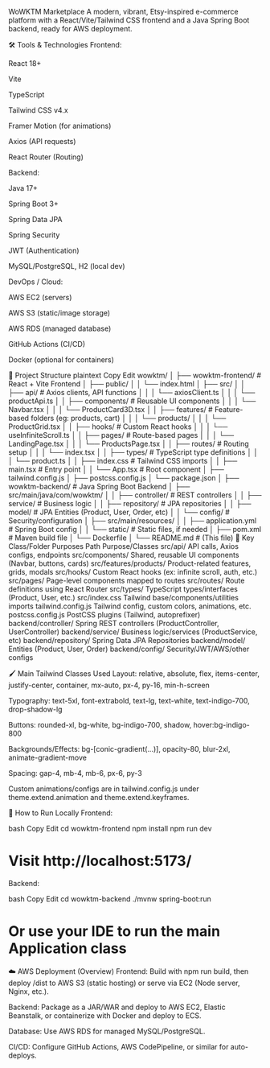 WoWKTM Marketplace
A modern, vibrant, Etsy-inspired e-commerce platform with a React/Vite/Tailwind CSS frontend and a Java Spring Boot backend, ready for AWS deployment.

🛠️ Tools & Technologies
Frontend:

React 18+

Vite

TypeScript

Tailwind CSS v4.x

Framer Motion (for animations)

Axios (API requests)

React Router (Routing)

Backend:

Java 17+

Spring Boot 3+

Spring Data JPA

Spring Security

JWT (Authentication)

MySQL/PostgreSQL, H2 (local dev)

DevOps / Cloud:

AWS EC2 (servers)

AWS S3 (static/image storage)

AWS RDS (managed database)

GitHub Actions (CI/CD)

Docker (optional for containers)

📁 Project Structure
plaintext
Copy
Edit
wowktm/
│
├── wowktm-frontend/            # React + Vite Frontend
│   ├── public/
│   │   └── index.html
│   ├── src/
│   │   ├── api/                # Axios clients, API functions
│   │   │   └── axiosClient.ts
│   │   │   └── productApi.ts
│   │   ├── components/         # Reusable UI components
│   │   │   └── Navbar.tsx
│   │   │   └── ProductCard3D.tsx
│   │   ├── features/           # Feature-based folders (eg: products, cart)
│   │   │   └── products/
│   │   │       └── ProductGrid.tsx
│   │   ├── hooks/              # Custom React hooks
│   │   │   └── useInfiniteScroll.ts
│   │   ├── pages/              # Route-based pages
│   │   │   └── LandingPage.tsx
│   │   │   └── ProductsPage.tsx
│   │   ├── routes/             # Routing setup
│   │   │   └── index.tsx
│   │   ├── types/              # TypeScript type definitions
│   │   │   └── product.ts
│   │   ├── index.css           # Tailwind CSS imports
│   │   ├── main.tsx            # Entry point
│   │   └── App.tsx             # Root component
│   ├── tailwind.config.js
│   ├── postcss.config.js
│   └── package.json
│
├── wowktm-backend/             # Java Spring Boot Backend
│   ├── src/main/java/com/wowktm/
│   │   ├── controller/         # REST controllers
│   │   ├── service/            # Business logic
│   │   ├── repository/         # JPA repositories
│   │   ├── model/              # JPA Entities (Product, User, Order, etc)
│   │   └── config/             # Security/configuration
│   ├── src/main/resources/
│   │   ├── application.yml     # Spring Boot config
│   │   └── static/             # Static files, if needed
│   ├── pom.xml                 # Maven build file
│   └── Dockerfile
│
└── README.md                   # (This file)
🧩 Key Class/Folder Purposes
Path	Purpose/Classes
src/api/	API calls, Axios configs, endpoints
src/components/	Shared, reusable UI components (Navbar, buttons, cards)
src/features/products/	Product-related features, grids, modals
src/hooks/	Custom React hooks (ex: infinite scroll, auth, etc.)
src/pages/	Page-level components mapped to routes
src/routes/	Route definitions using React Router
src/types/	TypeScript types/interfaces (Product, User, etc.)
src/index.css	Tailwind base/components/utilities imports
tailwind.config.js	Tailwind config, custom colors, animations, etc.
postcss.config.js	PostCSS plugins (Tailwind, autoprefixer)
backend/controller/	Spring REST controllers (ProductController, UserController)
backend/service/	Business logic/services (ProductService, etc)
backend/repository/	Spring Data JPA Repositories
backend/model/	Entities (Product, User, Order)
backend/config/	Security/JWT/AWS/other configs

🖌️ Main Tailwind Classes Used
Layout: relative, absolute, flex, items-center, justify-center, container, mx-auto, px-4, py-16, min-h-screen

Typography: text-5xl, font-extrabold, text-lg, text-white, text-indigo-700, drop-shadow-lg

Buttons: rounded-xl, bg-white, bg-indigo-700, shadow, hover:bg-indigo-800

Backgrounds/Effects: bg-[conic-gradient(...)], opacity-80, blur-2xl, animate-gradient-move

Spacing: gap-4, mb-4, mb-6, px-6, py-3

Custom animations/configs are in tailwind.config.js under theme.extend.animation and theme.extend.keyframes.

🚀 How to Run Locally
Frontend:

bash
Copy
Edit
cd wowktm-frontend
npm install
npm run dev
# Visit http://localhost:5173/
Backend:

bash
Copy
Edit
cd wowktm-backend
./mvnw spring-boot:run
# Or use your IDE to run the main Application class
☁️ AWS Deployment (Overview)
Frontend: Build with npm run build, then deploy /dist to AWS S3 (static hosting) or serve via EC2 (Node server, Nginx, etc.).

Backend: Package as a JAR/WAR and deploy to AWS EC2, Elastic Beanstalk, or containerize with Docker and deploy to ECS.

Database: Use AWS RDS for managed MySQL/PostgreSQL.

CI/CD: Configure GitHub Actions, AWS CodePipeline, or similar for auto-deploys.
